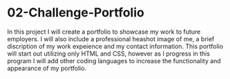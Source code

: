 # 02-Challenge-Portfolio
In this project I will create a portfolio to showcase my work to future employers. I will also include a professional heashot image of me, a brief discription of my work expeience and my contact information. This portfolio will start out utilizing only HTML and CSS, however as I progress in this program I will add other coding languages to increase the functionality and appearance of my portfolio. 